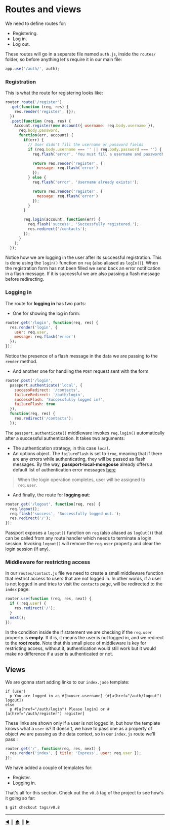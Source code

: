 # Routes and views
We need to define routes for:

* Registering.
* Log in.
* Log out.

These routes will go in a separate file named `auth.js`, inside the `routes/` folder, so before anything let's require it in our main file:

```js
app.use('/auth/', auth);
```

### Registration
This is what the route for registering looks like:

```js
router.route('/register')
  .get(function (req, res) {
    res.render('register', {});
  })
  .post(function (req, res) {
    Account.register(new Account({ username: req.body.username }),
      req.body.password,
      function(err, account) {
        if(err) {
          // User didn't fill the username or password fields
          if (req.body.username === '' || req.body.password === '') {
            req.flash('error', 'You must fill a username and password!');

            return res.render('register', {
              message: req.flash('error')
            });
          } else {
            req.flash('error', 'Username already exists!');

            return res.render('register', {
              message: req.flash('error')
            });
          }
        }

        req.login(account, function(err) {
          req.flash('success', 'Successfully registered.');
          res.redirect('/contacts');
        });
      }
    );
  });
```

Notice how we are logging in the user after its successful registration. This is done using the `login()` function on `req` (also aliased as `logIn()`). When the registration form has not been filled we send back an error notification in a flash message. If it is successful we are also passing a flash message before redirecting.

### Logging in
The route for **logging in** has two parts:

* One for showing the log in form:

```js
router.get('/login', function(req, res) {
  res.render('login', {
    user: req.user,
    message: req.flash('error')
  });
});
```

Notice the presence of a flash message in the data we are passing to the `render` method.

* And another one for handling the `POST` request sent with the form:

```js
router.post('/login',
  passport.authenticate('local', {
    successRedirect: '/contacts',
    failureRedirect: '/auth/login',
    successFlash: 'Successfully logged in!',
    failureFlash: true
  }),
  function(req, res) {
    res.redirect('/contacts');
  });
```

The `passport.authenticate()` middleware invokes `req.login()` automatically after a successful authentication. It takes two arguments:

* The authentication strategy, in this case `local`.
* An options object. The `failureFlash` is set to `true`, meaning that if there are any errors while authenticating, they will be passed as flash messages. By the way, **passport-local-mongoose** already offers a default list of authentication error messages [here][8]

> When the login operation completes, user will be assigned to `req.user`.

* And finally, the route for **logging out**:
```js
router.get('/logout', function(req, res) {
  req.logout();
  req.flash('success', 'Successfully logged out.');
  res.redirect('/');
});
```

Passport exposes a `logout()` function on `req` (also aliased as `logOut()`) that can be called from any route handler which needs to terminate a login session. Invoking `logout()` will remove the `req.user` property and clear the login session (if any).

### Middleware for restricting access
In our `routes/contact.js` file we need to create a small middleware function that restrict access to users that are not logged in. In other words, if a user is not logged in and tries to visit the `contacts` page, will be redirected to the `index` page:

```js
router.use(function (req, res, next) {
  if (!req.user) {
    res.redirect('/');
  }
  next();
});
```

In the condition inside the if statement we are checking if the `req.user` property is **empty**. If it is, it means the user is not logged in, and we redirect to the **root route**. Note that this small piece of middleware is key for restricting access, without it, authentication would still work but it would make no difference if a user is authenticated or not.

## Views
We are gonna start adding links to our `index.jade` template:

```
if (user)
  p You are logged in as #[b=user.username] (#[a(href="/auth/logout") logout])
else
  p #[a(href="/auth/login") Please login] or #[a(href="/auth/register") register]
```

These links are shown only if a user is not logged in, but how the template knows what a `user` is? It doesn't, we have to pass one as a property of object we are passing as the data context, so in our `index.js` route we'll pass :

```js
router.get('/', function(req, res, next) {
  res.render('index', { title: 'Express', user: req.user });
});
```

We have added a couple of templates for:

* Register.
* Logging in.

That's all for this section. Check out the `v0.8` tag of the project to see how's it going so far:

```
$ git checkout tags/v0.8
```

---
[:arrow_backward:][back] ║ [:house:][home] ║ [:arrow_forward:][next]

<!-- navigation -->
[home]: ../README.md
[back]: authentication.md
[next]: #

<!-- links -->
[0]: http://expressjs.com/en/index.html
[1]: http://passportjs.org/
[2]: http://oauth.net/
[3]: http://openid.net/
[4]: https://www.npmjs.com/package/express-session
[5]: https://www.npmjs.com/package/passport-local
[6]: https://www.npmjs.com/package/passport-local-mongoose
[7]: https://github.com/saintedlama/passport-local-mongoose#options
[8]: https://github.com/saintedlama/passport-local-mongoose#error-messages
